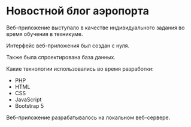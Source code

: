 # Новостной блог аэропорта

Веб-приложение выступало в качестве индивидуального задания во время обучения в техникуме.

Интерфейс веб-приложения был создан с нуля.

Также была спроектирована база данных.

Какие технологии использовались во время разработки:
- PHP
- HTML
- CSS
- JavaScript
- Bootstrap 5

Веб-приложение разрабатывалось на локальном веб-сервере.
